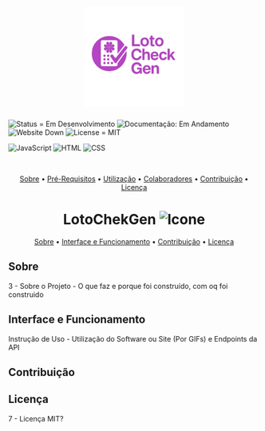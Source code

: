 <h1 align="center"><img src="Logo.png" alt="Logo" width="200px"></h1>

<img src="https://img.shields.io/badge/Status-Em_Desenvolvimento-orange" alt="Status = Em Desenvolvimento">
<img src="https://img.shields.io/badge/Documentação-Em_Andamento-yellow" alt="Documentação: Em Andamento">
<img src="https://img.shields.io/badge/Website-Down-red" alt="Website Down">
<img src="https://img.shields.io/badge/License-MIT-blue" alt="License = MIT">

<br>

![JavaScript](https://img.shields.io/badge/javascript-%23323330.svg?style=for-the-badge&logo=javascript&logoColor=%23F7DF1E)
![HTML](https://img.shields.io/badge/html-%23E34F26.svg?style=for-the-badge&logo=html5&logoColor=white)
![CSS](https://img.shields.io/badge/css-%231572B6.svg?style=for-the-badge&logo=css3&logoColor=white)

<br>

<p align="center">
    <a href="#sobre">Sobre</a> • 
    <a href="#pre-requisitos">Pré-Requisitos</a> • 
    <a href="#back&frontend">Utilização</a> • 
    <a href="#colaboradores">Colaboradores</a> •
    <a href="#contribuição">Contribuição</a> •
    <a href="#lincença">Licença</a>
</p>

<h1 align="center"; style="font-weight: bold;">LotoChekGen <img src="icone.ico" alt="Icone" width="30px"></h1>

<p align="center">
    <a href="#sobre">Sobre</a> • 
    <a href="#how-it-works">Interface e Funcionamento</a> • 
    <a href="#contribuição">Contribuição</a> •
    <a href="#lincença">Licença</a>
</p>

<h2 id="sobre">Sobre</h2>
3 - Sobre o Projeto - O que faz e porque foi construído, com oq foi construido

<h2 id="how-it-works">Interface e Funcionamento</h2>
Instrução de Uso - Utilização do Software ou Site (Por GIFs) e Endpoints da API

<h2 id="contribuição">Contribuição</h2>

<h2 id="lincença">Licença</h2>
7 - Licença MIT?